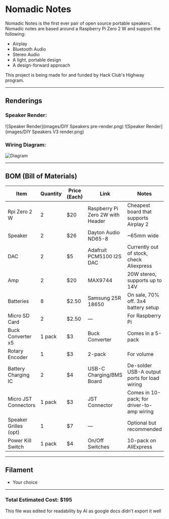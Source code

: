 # Nomadic Notes

Nomadic Notes is the first ever pair of open source portable speakers. Nomadic notes are based around a Raspberry Pi Zero 2 W and support the following:

- Airplay  
- Bluetooth Audio  
- Stereo Audio  
- A light, portable design  
- A design-forward approach  

This project is being made for and funded by Hack Club's Highway program.

---

## Renderings

### Speaker Render:
![Speaker Render](images/DIY Speakers pre-render.png)
![Speaker Render](images/DIY Speakers V3 render.png)
### Wiring Diagram:
![Diagram](images/wiring_diagram.jpeg)

---

## BOM (Bill of Materials)

| Item                  | Quantity | Price (Each) | Link | Notes |
|-----------------------|----------|---------------|------|-------|
| Rpi Zero 2 W          | 2        | $20          | Raspberry Pi Zero 2W with Header | Cheapest board that supports Airplay 2 |
| Speaker               | 2        | $26          | Dayton Audio ND65-8 | ~65mm wide |
| DAC                   | 2        | $5           | Adafruit PCM5100 I2S DAC | Currently out of stock, check Aliexpress |
| Amp                   | 2        | $20          | MAX9744 | 20W stereo, supports up to 14V |
| Batteries             | 8        | $2.50        | Samsung 25R 18650 | On sale, 70% off. 3x4 battery setup |
| Micro SD Card         | 2        | $2.50        | — | For Raspberry Pi |
| Buck Converter x5     | 1 pack   | $3           | Buck Converter | Comes in a 5-pack |
| Rotary Encoder        | 1        | $3           | 2-pack | For volume |
| Battery Charging IC   | 2        | $4           | USB-C Charging/BMS Board | De-solder USB-A output ports for load wiring |
| Micro JST Connectors  | 1 pack   | $3           | JST Connector | Comes in 10-pack; for driver-to-amp wiring |
| Speaker Grilles (opt) | 1        | $7           | — | Optional but recommended |
| Power Kill Switch     | 1 pack   | $4           | On/Off Switches | 10-pack on AliExpress |

---

## Filament

- Your choice

---

### Total Estimated Cost: **$195**
This file was edited for readability by AI as google docs didn't export it well
